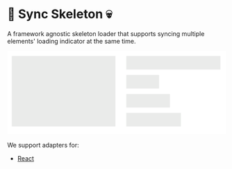 # 🔄 Sync Skeleton 💀

A framework agnostic skeleton loader that supports syncing multiple elements' loading indicator at the same time.

![A skeleton loader with a line going through multiple elements at the same time despite different widths](./media/skeleton.gif)

We support adapters for:

- [React](./packages/react)
